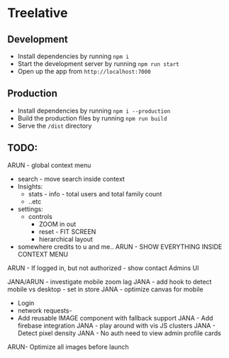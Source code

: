 # Treelative

## Development
- Install dependencies by running `npm i`
- Start the development server by running `npm run start`
- Open up the app from `http://localhost:7000`

## Production
- Install dependencies by running `npm i --production`
- Build the production files by running `npm run build`
- Serve the `/dist` directory

## TODO:
ARUN - global context menu
 - search - move search inside context
 - Insights:
    - stats - info - total users and total family count
    - ..etc
 - settings:
    - controls
      - ZOOM in out
      - reset - FIT SCREEN
      - hierarchical layout
 - somewhere credits to u and me..
ARUN - SHOW EVERYTHING INSIDE CONTEXT MENU
<!-- ARUN - use stabilizationProgress event to show a loading GIF -->
<!-- ARUN - style edges differently for child-couple vs couple-partner -->
<!-- ARUN - Slider - for N/A stuff, keep layout but add placeholders -->
ARUN - If logged in, but not authorized - show contact Admins UI
<!-- ARUN - Break full name -->
<!-- ARUN - Disable dragging of nodes -->
<!-- ARUN - Fix death -->
<!-- ARUN - HANDLE ALL ERRORS -->
<!-- ARUN - Add crow for Admins -->
JANA/ARUN - investigate mobile zoom lag
JANA - add hook to detect mobile vs desktop - set in store
JANA - optimize canvas for mobile
  - Login
  - network requests-
- Add reusable IMAGE component with fallback support
JANA - Add firebase integration
JANA - play around with vis JS clusters
JANA - Detect pixel density
JANA - No auth need to view admin profile cards

ARUN- Optimize all images before launch